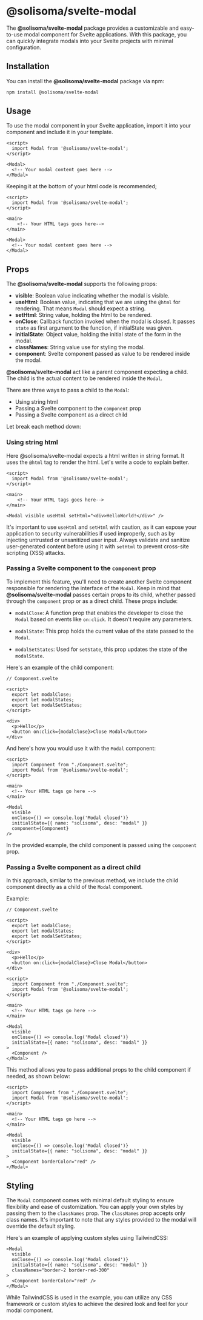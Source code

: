 # @solisoma/svelte-modal

The **@solisoma/svelte-modal** package provides a customizable and easy-to-use modal component for Svelte applications. With this package, you can quickly integrate modals into your Svelte projects with minimal configuration.

## Installation

You can install the **@solisoma/svelte-modal** package via npm:

```bash
npm install @solisoma/svelte-modal
```

## Usage

To use the modal component in your Svelte application, import it into your component and include it in your template.

```svelte
<script>
  import Modal from '@solisoma/svelte-modal';
</script>

<Modal>
  <!-- Your modal content goes here -->
</Modal>
```

Keeping it at the bottom of your html code is recommended;

```svelte
<script>
  import Modal from '@solisoma/svelte-modal';
</script>

<main>
    <!-- Your HTML tags goes here-->
</main>

<Modal>
  <!-- Your modal content goes here -->
</Modal>
```

## Props

The **@solisoma/svelte-modal** supports the following props:

- **visible**: Boolean value indicating whether the modal is visible.
- **useHtml**: Boolean value, indicating that we are using the `@html` for rendering. That means `Modal` should expect a string.
- **setHtml**: String value, holding the html to be rendered.
- **onClose**: Callback function invoked when the modal is closed. It passes `state` as first argument to the function, if initialState was given.
- **initialState**: Object value, holding the initial state of the form in the modal.
- **classNames**: String value use for styling the modal.
- **component**: Svelte component passed as value to be rendered inside the modal.

**@solisoma/svelte-modal** act like a parent component expecting a child. The child is the actual content to be rendered inside the `Modal`.

There are three ways to pass a child to the `Modal`:

- Using string html
- Passing a Svelte component to the `component` prop
- Passing a Svelte component as a direct child

Let break each method down:

### Using string html

Here @solisoma/svelte-modal expects a html written in string format. It uses the `@html` tag to render the html. Let's write a code to explain better.

```svelte
<script>
  import Modal from '@solisoma/svelte-modal';
</script>

<main>
    <!-- Your HTML tags goes here-->
</main>

<Modal visible useHtml setHtml="<div>HelloWorld!</div>" />
```

It's important to use `useHtml` and `setHtml` with caution, as it can expose your application to security vulnerabilities if used improperly, such as by injecting untrusted or unsanitized user input. Always validate and sanitize user-generated content before using it with `setHtml` to prevent cross-site scripting (XSS) attacks.

### Passing a Svelte component to the `component` prop

To implement this feature, you'll need to create another Svelte component responsible for rendering the interface of the `Modal`. Keep in mind that **@solisoma/svelte-modal** passes certain props to its child, whether passed through the `component` prop or as a direct child. These props include:

- `modalClose`: A function prop that enables the developer to close the `Modal` based on events like `on:click`. It doesn't require any parameters.

- `modalState`: This prop holds the current value of the state passed to the `Modal`.

- `modalSetStates`: Used for `setState`, this prop updates the state of the `modalState`.

Here's an example of the child component:

```svelte
// Component.svelte

<script>
  export let modalClose;
  export let modalStates;
  export let modalSetStates;
</script>

<div>
  <p>Hello</p>
  <button on:click={modalClose}>Close Modal</button>
</div>
```

And here's how you would use it with the `Modal` component:

```svelte
<script>
  import Component from "./Component.svelte";
  import Modal from '@solisoma/svelte-modal';
</script>

<main>
  <!-- Your HTML tags go here -->
</main>

<Modal
  visible
  onClose={() => console.log('Modal closed')}
  initialState={{ name: "solisoma", desc: "modal" }}
  component={Component}
/>
```

In the provided example, the child component is passed using the `component` prop.

### Passing a Svelte component as a direct child

In this approach, similar to the previous method, we include the child component directly as a child of the `Modal` component.

Example:

```svelte
// Component.svelte

<script>
  export let modalClose;
  export let modalStates;
  export let modalSetStates;
</script>

<div>
  <p>Hello</p>
  <button on:click={modalClose}>Close Modal</button>
</div>

```

```svelte
<script>
  import Component from "./Component.svelte";
  import Modal from '@solisoma/svelte-modal';
</script>

<main>
  <!-- Your HTML tags go here -->
</main>

<Modal
  visible
  onClose={() => console.log('Modal closed')}
  initialState={{ name: "solisoma", desc: "modal" }}
>
  <Component />
</Modal>
```

This method allows you to pass additional props to the child component if needed, as shown below:

```svelte
<script>
  import Component from "./Component.svelte";
  import Modal from '@solisoma/svelte-modal';
</script>

<main>
  <!-- Your HTML tags go here -->
</main>

<Modal
  visible
  onClose={() => console.log('Modal closed')}
  initialState={{ name: "solisoma", desc: "modal" }}
>
  <Component borderColor="red" />
</Modal>
```

## Styling

The `Modal` component comes with minimal default styling to ensure flexibility and ease of customization. You can apply your own styles by passing them to the `classNames` prop. The `classNames` prop accepts only class names. It's important to note that any styles provided to the modal will override the default styling.

Here's an example of applying custom styles using TailwindCSS:

```svelte
<Modal
  visible
  onClose={() => console.log('Modal closed')}
  initialState={{ name: "solisoma", desc: "modal" }}
  classNames="border-2 border-red-300"
>
  <Component borderColor="red" />
</Modal>
```

While TailwindCSS is used in the example, you can utilize any CSS framework or custom styles to achieve the desired look and feel for your modal component.
